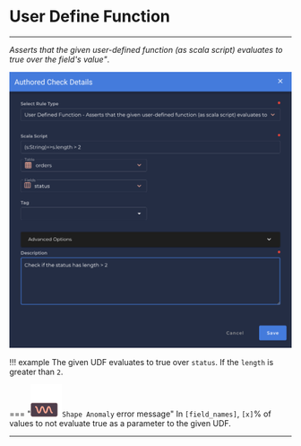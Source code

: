 # User Define Function

---

*Asserts that the given user-defined function (as scala script) evaluates to true over the field's value"*.

![Screenshot](../assets/checks/rule-types/user-defined-function-check.png)

!!! example
    The given UDF evaluates to true over `status`. If the `length` is greater than `2`.

=== "![Screenshot](../assets/checks/rule-types/icons/icon-shape-anomaly-dark.svg)`Shape Anomaly` error message"
    In `[field_names]`, `[x]`% of values to not evaluate true as a parameter to the given UDF.

---